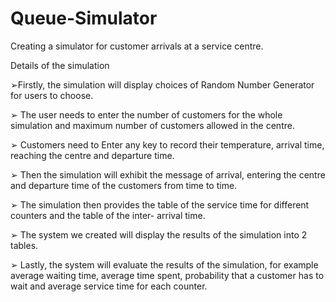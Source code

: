 # Queue-Simulator
Creating a simulator for customer arrivals at a service centre.

Details of the simulation

➢Firstly, the simulation will display choices of Random Number
Generator for users to choose.

➢ The user needs to enter the number of customers for the whole
simulation and maximum number of customers allowed in the centre.

➢ Customers need to Enter any key to record their temperature, arrival
time, reaching the centre and departure time.

➢ Then the simulation will exhibit the message of arrival, entering the
centre and departure time of the customers from time to time.

➢ The simulation then provides the table of the service time for different
counters and the table of the inter- arrival time.

➢ The system we created will display the results of the simulation into 2
tables.

➢ Lastly, the system will evaluate the results of the simulation, for example
average waiting time, average time spent, probability that a customer has
to wait and average service time for each counter.
